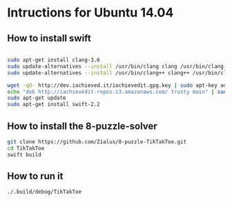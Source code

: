 # Intructions for Ubuntu 14.04

## How to install swift

```bash

sudo apt-get install clang-3.6
sudo update-alternatives --install /usr/bin/clang clang /usr/bin/clang-3.6 100
sudo update-alternatives --install /usr/bin/clang++ clang++ /usr/bin/clang++-3.6 100

wget -qO- http://dev.iachieved.it/iachievedit.gpg.key | sudo apt-key add -
echo "deb http://iachievedit-repos.s3.amazonaws.com/ trusty main" | sudo tee --append /etc/apt/sources.list
sudo apt-get update
sudo apt-get install swift-2.2

```

## How to install the 8-puzzle-solver

```bash
git clone https://github.com/Zialus/8-puzzle-TikTakToe.git
cd TikTakToe
swift build
```

## How to run it

```bash
./.build/debug/TikTakToe
```
